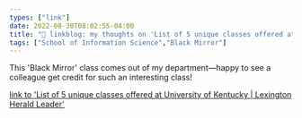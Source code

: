 ```yaml
---
types: ["link"]
date: 2022-08-30T08:02:55-04:00
title: "🔗 linkblog: my thoughts on 'List of 5 unique classes offered at University of Kentucky | Lexington Herald Leader'"
tags: ["School of Information Science","Black Mirror"]
---
```

This 'Black Mirror' class comes out of my department—happy to see a colleague get credit for such an interesting class!
 

[link to 'List of 5 unique classes offered at University of Kentucky | Lexington Herald Leader'](https://www.kentucky.com/news/local/education/article264772859.html)
